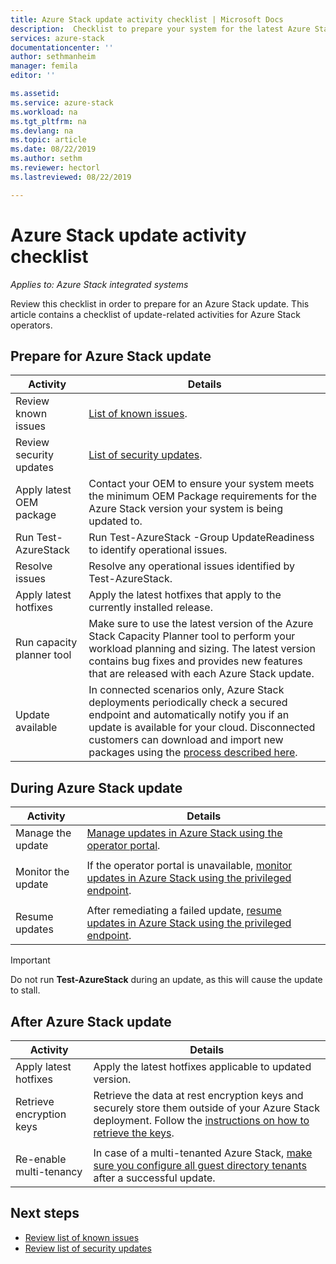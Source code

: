 ```yaml
---
title: Azure Stack update activity checklist | Microsoft Docs
description:  Checklist to prepare your system for the latest Azure Stack update.
services: azure-stack
documentationcenter: ''
author: sethmanheim
manager: femila
editor: ''

ms.assetid:  
ms.service: azure-stack
ms.workload: na
ms.tgt_pltfrm: na
ms.devlang: na
ms.topic: article
ms.date: 08/22/2019
ms.author: sethm
ms.reviewer: hectorl
ms.lastreviewed: 08/22/2019

---
```


# Azure Stack update activity checklist

*Applies to: Azure Stack integrated systems*

Review this checklist in order to prepare for an Azure Stack update. This article contains a checklist of update-related activities for Azure Stack operators.

## Prepare for Azure Stack update

| Activity | Details |
|-----------------------------------------------------------------------------------------------------------------------------------------------------------------------------------------------------------------------------------------------------------------|--------------------------------------------------------------------------------------------------------------------------------------------------------------------------------------------------------------------------------------------|
| Review known issues |[List of known issues](https://docs.microsoft.com/azure-stack/operator/azure-stack-release-notes-known-issues-1906). |
| Review security updates | [List of security updates](https://docs.microsoft.com/azure-stack/operator/azure-stack-release-notes-security-updates-1906). |
| Apply latest OEM package | Contact your OEM to ensure your system meets the minimum OEM Package requirements for the Azure Stack version your system is being updated to. |
| Run Test-AzureStack | Run Test-AzureStack -Group UpdateReadiness to identify operational issues. |
| Resolve issues | Resolve any operational issues identified by Test-AzureStack. |
| Apply latest hotfixes | Apply the latest hotfixes that apply to the currently installed release. |
| Run capacity planner tool | Make sure to use the latest version of the Azure Stack Capacity Planner tool to perform your workload planning and sizing. The latest version contains bug fixes and provides new features that are released with each Azure Stack update. |
| Update available | In connected scenarios only, Azure Stack deployments periodically check a secured endpoint and automatically notify you if an update is available for your cloud. Disconnected customers can download and import new packages using the [process described here](https://docs.microsoft.com/azure-stack/operator/azure-stack-apply-updates). |


## During Azure Stack update

| Activity | Details |
|--------------------|------------------------------------------------------------------------------------------------------|
| Manage the update |[Manage updates in Azure Stack using the operator portal](https://docs.microsoft.com/azure-stack/operator/azure-stack-updates). |
|  |  |
| Monitor the update | If the operator portal is unavailable, [monitor updates in Azure Stack using the privileged endpoint](https://docs.microsoft.com/azure-stack/operator/azure-stack-monitor-update). |
|  |  |
| Resume updates | After remediating a failed update, [resume updates in Azure Stack using the privileged endpoint](https://docs.microsoft.com/azure-stack/operator/azure-stack-monitor-update). |

> [!Important]  
> Do not run **Test-AzureStack** during an update, as this will cause the update to stall.

## After Azure Stack update

| Activity | Details |
|--------------------------|----------------------------------------------------------------------------------------------------------------------------------------------------------------|
| Apply latest hotfixes | Apply the latest hotfixes applicable to updated version. |
| Retrieve encryption keys | Retrieve the data at rest encryption keys and securely store them outside of your Azure Stack deployment. Follow the [instructions on how to retrieve the keys](https://docs.microsoft.com/azure-stack/operator/azure-stack-security-bitlocker). |
|  |  |
| Re-enable multi-tenancy | In case of a multi-tenanted Azure Stack, [make sure you configure all guest directory tenants](https://docs.microsoft.com/azure-stack/operator/azure-stack-enable-multitenancy#configure-guest-directory) after a successful update. |

## Next steps

-   [Review list of known issues](https://docs.microsoft.com/azure-stack/operator/azure-stack-release-notes-known-issues-1907)  
-   [Review list of security updates](https://docs.microsoft.com/azure-stack/operator/azure-stack-release-notes-security-updates-1907)
